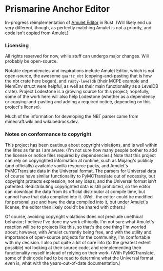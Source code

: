 # Prismarine Anchor Editor
In-progress reimplementation of [Amulet Editor](https://www.amuletmc.com/) in Rust.
(Will likely end up very different, though, as perfectly matching Amulet is not a priority,
and code isn't copied from Amulet.)

### Licensing

All rights reserved for now, while stuff can undergo major changes. Will probably be open-source.

Notable dependencies and inspirations include Amulet Editor, which is not open-source,
the awesome `quartz_nbt` (copying-and-pasting that is how the nbt crate here began),
and `rusty-leveldb` (their MCPE example and MemEnv struct were helpful, as well as their
main functionality as a LevelDB crate). Project Lodestone is a growing source for this project;
hopefully, some of the work here will also help Lodestone (whether as a dependency or
copying-and-pasting and adding a required notice, depending on this project's license).

Much of the information for developing the NBT parser came from minecraft.wiki and wiki.bedrock.dev.

### Notes on conformance to copyright

This project has been cautious about copyright violations, and is well within the lines
as far as I am aware. (I'm not sure how many people bother to add the license or notice files
required by dependencies.)
Note that this project can rely on copyrighted information at runtime,
such as Mojang's publicly (and officially) available vanilla resource packs, and Amulet's
PyMCTranslate data in the Universal format. The parsers for Universal data of course have similar
functionality to PyMCTranslate out of necessity, but copyright protects expression, not any ideas;
and the Universal format isn't patented. Redistributing copyrighted data is still prohibited,
so the editor can download the data from its official distributor at compile time, but cannot
have that data compiled into it. (Well, the editor could be modified for personal use and have the
data compiled into it, but under Amulet's license, the editor then likely could't be shared with
others.)

Of course, avoiding copyright violations does not preclude unethical behavior;
I believe I've done my work ethically. I'm not sure what Amulet's reaction will be to projects like
this, so that's the one thing I'm worried about; however, with Amulet currently being free,
and with the utility and importance of open-source projects for the community, I'm comfortable with
my decision. I also put quite a lot of care into (to the greatest extent possible)
not looking at their source code, and reimplementing their functionality myself instead
of relying on their work. (With PyMCTranslate, some of their code had to be read to determine what
the Universal format even is, what with the years-out-of-date documentation.)
